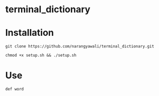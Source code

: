 # terminal_dictionary


# Installation
`
git clone https://github.com/narangyawali/terminal_dictionary.git
`

`
chmod +x setup.sh && ./setup.sh
`

# Use
`
def word
`
